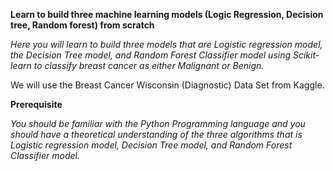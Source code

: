 **Learn to build three machine learning models (Logic Regression, Decision tree, Random forest) from scratch**


*Here you will learn to build three models that are Logistic regression model, the Decision Tree model, and Random Forest Classifier model using Scikit-learn to classify breast cancer as either Malignant or Benign.*

We will use the Breast Cancer Wisconsin (Diagnostic) Data Set from Kaggle.

**Prerequisite**

*You should be familiar with the Python Programming language and you should have a theoretical understanding of the three algorithms that is Logistic regression model, Decision Tree model, and Random Forest Classifier model.*